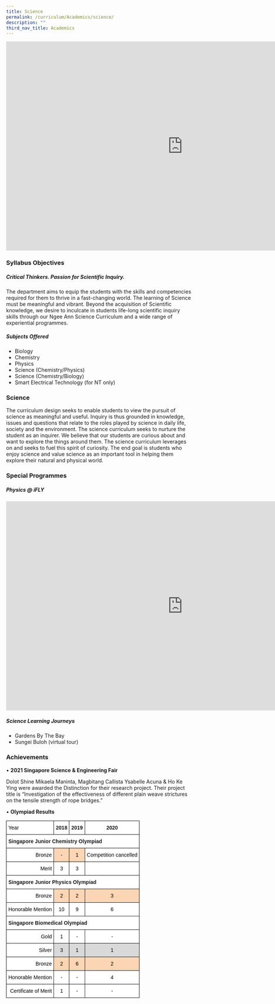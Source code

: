 ```yaml
---
title: Science
permalink: /curriculum/Academics/science/
description: ""
third_nav_title: Academics
---
```

<iframe allowfullscreen="true" height="569" width="960" frameborder="0" src="https://docs.google.com/presentation/d/e/2PACX-1vR44CYqeXOJRgD-LqPw40URu2m4mEw_2j6xjTyETWZNJJm6lc1yXGEreFeaDUX4IuCnkeXxDOMxyOJ4/embed?start=true&amp;loop=true&amp;delayms=3000"></iframe>

### Syllabus Objectives

##### Critical Thinkers. Passion for Scientific Inquiry.

The department aims to equip the students with the skills and competencies required for them to thrive in a fast-changing world. The learning of Science must be meaningful and vibrant. Beyond the acquisition of Scientific knowledge, we desire to inculcate in students life-long scientific inquiry skills through our Ngee Ann Science Curriculum and a wide range of experiential programmes.&nbsp;

  

##### Subjects Offered

*   Biology
*   Chemistry&nbsp;
*   Physics
*   Science (Chemistry/Physics)
*   Science (Chemistry/Biology)
*   Smart Electrical Technology (for NT only)

### Science

The curriculum design seeks to enable students to view the pursuit of science as meaningful and useful. Inquiry is thus grounded in knowledge, issues and questions that&nbsp;relate to the roles played by science in daily life, society and the environment. The science curriculum seeks to nurture the student as an inquirer. We believe that our students are curious about and want to explore the things around them. The science curriculum leverages on and seeks to fuel this spirit of curiosity. The end goal is students who enjoy science and value science as an important tool in helping them explore their natural and physical world.&nbsp;  

### Special Programmes

##### Physics @ iFLY

<iframe allowfullscreen="true" height="569" width="960" frameborder="0" src="https://docs.google.com/presentation/d/e/2PACX-1vRds7VwcNhwodcJ4yWxIYX6llAqJawDrMQMj-CsgIm1BdJW1cJp2Y-rd-Ecr9svVP1_WFur0bKonYnd/embed?start=true&amp;loop=true&amp;delayms=3000"></iframe>

##### Science Learning Journeys

- Gardens By The Bay
- Sungei Buloh (virtual tour)

  

### Achievements


• **2021 Singapore Science &amp; Engineering Fair**&nbsp;

Dolot Shine Mikaela Maninta, Magbitang Callista Ysabelle Acuna &amp; Ho Ke Ying were awarded the Distinction for their research project. Their project title is “Investigation of the effectiveness of different plain weave strictures on the tensile strength of rope bridges.”

• **Olympiad Results**

<style type="text/css">
.tg  {border-collapse:collapse;border-spacing:0;}
.tg td{border-color:black;border-style:solid;border-width:1px;font-family:Arial, sans-serif;font-size:14px;
  overflow:hidden;padding:10px 5px;word-break:normal;}
.tg th{border-color:black;border-style:solid;border-width:1px;font-family:Arial, sans-serif;font-size:14px;
  font-weight:normal;overflow:hidden;padding:10px 5px;word-break:normal;}
.tg .tg-eelb{background-color:#FFF;text-align:right;vertical-align:top}
.tg .tg-ktyi{background-color:#FFF;text-align:left;vertical-align:top}
.tg .tg-9hzb{background-color:#FFF;font-weight:bold;text-align:center;vertical-align:top}
.tg .tg-dgl5{background-color:#FFF;font-weight:bold;text-align:left;vertical-align:top}
.tg .tg-ovq2{background-color:#FCD5B4;text-align:center;vertical-align:top}
.tg .tg-7yig{background-color:#FFF;text-align:center;vertical-align:top}
.tg .tg-kcps{background-color:#FFF;text-align:left;vertical-align:bottom}
.tg .tg-2m49{background-color:#D9D9D9;text-align:center;vertical-align:top}
</style>
<table class="tg">
<thead>
  <tr>
    <th class="tg-ktyi"><span style="color:#000">Year</span></th>
    <th class="tg-9hzb">2018</th>
    <th class="tg-9hzb">2019</th>
    <th class="tg-9hzb">2020 </th>
  </tr>
</thead>
<tbody>
  <tr>
    <td colspan="4" class="tg-dgl5">Singapore Junior Chemistry Olympiad</td>
  </tr>
  <tr>
    <td class="tg-eelb"><span style="color:#000">Bronze</span></td>
    <td class="tg-ovq2"><span style="color:#000">-</span></td>
    <td class="tg-ovq2"><span style="color:#000">1</span></td>
    <td class="tg-7yig"><span style="color:#000">Competition cancelled</span></td>
  </tr>
  <tr>
    <td class="tg-eelb"><span style="color:#000">Merit</span></td>
    <td class="tg-7yig"><span style="color:#000">3</span></td>
    <td class="tg-7yig"><span style="color:#000">3</span></td>
    <td class="tg-kcps"></td>
  </tr>
  <tr>
    <td colspan="4" class="tg-dgl5">Singapore Junior Physics Olympiad </td>
  </tr>
  <tr>
    <td class="tg-eelb"><span style="color:#000">Bronze</span></td>
    <td class="tg-ovq2"><span style="color:#000">2</span></td>
    <td class="tg-ovq2"><span style="color:#000">2</span></td>
    <td class="tg-ovq2"><span style="color:#000">3</span></td>
  </tr>
  <tr>
    <td class="tg-eelb"><span style="color:#000">Honorable Mention</span></td>
    <td class="tg-7yig"><span style="color:#000">10</span></td>
    <td class="tg-7yig"><span style="color:#000">9</span></td>
    <td class="tg-7yig"><span style="color:#000">6</span></td>
  </tr>
  <tr>
    <td colspan="4" class="tg-dgl5">Singapore Biomedical Olympiad </td>
  </tr>
  <tr>
    <td class="tg-eelb"><span style="color:#000">Gold</span></td>
    <td class="tg-7yig"><span style="color:#000">1</span></td>
    <td class="tg-7yig"><span style="color:#000">- </span></td>
    <td class="tg-7yig"><span style="color:#000">- </span></td>
  </tr>
  <tr>
    <td class="tg-eelb"><span style="color:#000">Silver</span></td>
    <td class="tg-2m49"><span style="color:#000">3</span></td>
    <td class="tg-2m49"><span style="color:#000">1</span></td>
    <td class="tg-2m49"><span style="color:#000">1</span></td>
  </tr>
  <tr>
    <td class="tg-eelb"><span style="color:#000">Bronze</span></td>
    <td class="tg-ovq2"><span style="color:#000">2</span></td>
    <td class="tg-ovq2"><span style="color:#000">6</span></td>
    <td class="tg-ovq2"><span style="color:#000">2</span></td>
  </tr>
  <tr>
    <td class="tg-eelb"><span style="color:#000">Honorable Mention</span></td>
    <td class="tg-7yig"><span style="color:#000">-</span></td>
    <td class="tg-7yig"><span style="color:#000">-</span></td>
    <td class="tg-7yig"><span style="color:#000">4</span></td>
  </tr>
  <tr>
    <td class="tg-eelb"><span style="color:#000">Certificate of Merit</span></td>
    <td class="tg-7yig"><span style="color:#000">1</span></td>
    <td class="tg-7yig"><span style="color:#000"> -</span></td>
    <td class="tg-7yig"><span style="color:#000"> -</span></td>
  </tr>
</tbody>
</table>